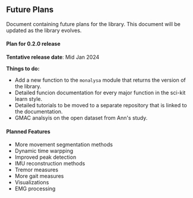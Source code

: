 
## Future Plans
Document containing future plans for the library. This document will be updated as the library evolves.

####  Plan for 0.2.0 release
**Tentative release date**: Mid Jan 2024

**Things to do:**
- Add a new function to the `monalysa` module that returns the version of the library.
- Detailed funcion documentation for every major function in the sci-kit learn style.
- Detailed tutorials to be moved to a separate repository that is linked to the documentation.
- GMAC analsyis on the open dataset from Ann's study.


#### Planned Features
- More movement segmentation methods
- Dynamic time warpping
- Improved peak detection
- IMU reconstruction methods
- Tremor measures
- More gait measures
- Visualizations
- EMG processing

